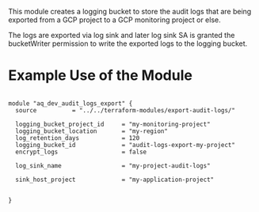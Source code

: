 This module creates a logging bucket to store the audit logs that are being exported from a GCP project to a GCP monitoring project or else.

The logs are exported via log sink and later log sink SA is granted the bucketWriter permission to write the exported logs to the logging bucket.


# Example Use of the Module 

```hcl

module "aq_dev_audit_logs_export" {
  source          = "../../terraform-modules/export-audit-logs/"

  logging_bucket_project_id     = "my-monitoring-project"
  logging_bucket_location       = "my-region"
  log_retention_days            = 120
  logging_bucket_id             = "audit-logs-export-my-project"
  encrypt_logs                  = false

  log_sink_name                 = "my-project-audit-logs"

  sink_host_project             = "my-application-project"


}

```
